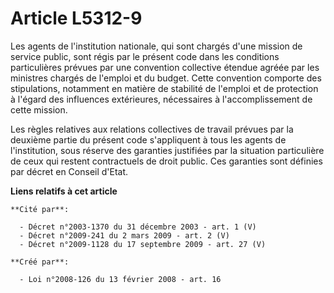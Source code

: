 # Article L5312-9

Les agents de l'institution nationale, qui sont chargés d'une mission de service public, sont régis par le présent code dans
les conditions particulières prévues par une convention collective étendue agréée par les ministres chargés de l'emploi et du
budget. Cette convention comporte des stipulations, notamment en matière de stabilité de l'emploi et de protection à l'égard
des influences extérieures, nécessaires à l'accomplissement de cette mission. 

Les règles relatives aux relations collectives de travail prévues par la deuxième partie du présent code s'appliquent à tous
les agents de l'institution, sous réserve des garanties justifiées par la situation particulière de ceux qui restent
contractuels de droit public. Ces garanties sont définies par décret en Conseil d'Etat.

**Liens relatifs à cet article**

	**Cité par**:

	  - Décret n°2003-1370 du 31 décembre 2003 - art. 1 (V)
	  - Décret n°2009-241 du 2 mars 2009 - art. 2 (V)
	  - Décret n°2009-1128 du 17 septembre 2009 - art. 27 (V)

	**Créé par**:

	  - Loi n°2008-126 du 13 février 2008 - art. 16
